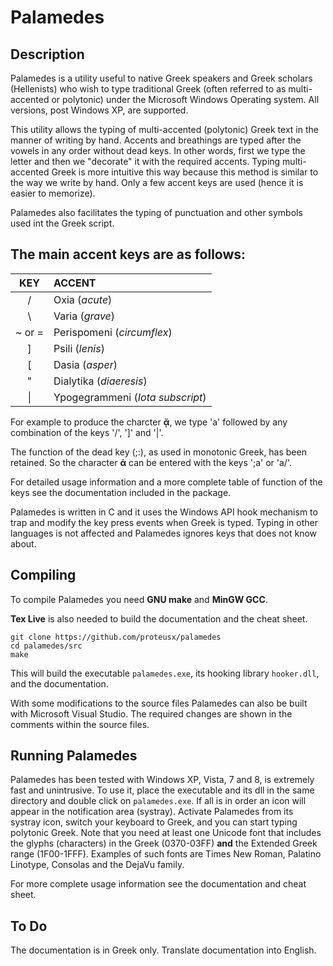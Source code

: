 # Palamedes

## Description 

Palamedes is a utility  useful to native Greek speakers and Greek scholars
(Hellenists) who wish to type traditional Greek (often referred to as
multi-accented or polytonic) under the Microsoft Windows Operating system.
All versions, post Windows XP, are supported.  

This utility  allows the typing of multi-accented (polytonic) Greek text in
the manner of writing by hand. Accents and breathings are typed after the
vowels in any order without dead keys. In other words, first we type the
letter and then we "decorate" it with the required accents. Typing
multi-accented Greek is more intuitive this way because this method is
similar to the way we write by hand.  Only a few accent keys are used
(hence it is easier to memorize). 

Palamedes also facilitates the typing of punctuation and other symbols used
int the Greek script. 

## The main accent keys are as follows:

| KEY          |     ACCENT          |
|:------------:|:------------------- |
|/             | Oxia (*acute*)
|\             | Varia (*grave*)
|~ or =        | Perispomeni (*circumflex*)
|]             | Psili  (*lenis*)
|[             | Dasia (*asper*)
|"             | Dialytika (*diaeresis*)
|\|            | Ypogegrammeni (*Iota subscript*)

For example to produce the charcter **ᾄ**, we type 'a' followed by 
any combination of the keys '/', ']' and '|'.

The function of the dead key (;:), as used in monotonic Greek, 
has been retained. So the character **ά** can be entered with the keys
';a' or 'a/'.

For detailed usage information and a more complete table of function of the
keys see the documentation included in the package.

Palamedes is written in C and it uses the Windows API hook mechanism to trap
and modify the key press events when Greek is typed. Typing in other
languages is not affected and Palamedes ignores keys that does not know
about.


## Compiling

To compile Palamedes you need **GNU make** and **MinGW GCC**. 

**Tex Live** is also needed to build the documentation and the cheat sheet.

    git clone https://github.com/proteusx/palamedes
    cd palamedes/src
    make

This will build the executable `palamedes.exe`, its hooking library
`hooker.dll`, and the documentation. 

With some modifications to the source files Palamedes can also be built with
Microsoft Visual Studio. The required changes are shown in the  comments
within the source files.

## Running Palamedes

Palamedes has been tested with Windows XP, Vista, 7 and 8, is extremely
fast and unintrusive.  To use it, place the executable and its dll in the
same directory and double click on `palamedes.exe`. If all is in order an
icon will appear in the notification area (systray).  Activate Palamedes
from its systray icon, switch your keyboard to Greek, and you can start
typing polytonic Greek. Note that you need at least one Unicode font that
includes the glyphs (characters) in the Greek (0370-03FF) **and** the 
Extended Greek range (1F00-1FFF). Examples of such fonts are Times New
Roman, Palatino Linotype, Consolas and the DejaVu family.

For more complete usage information see the documentation and cheat sheet.

## To Do

The documentation is in Greek only. 
Translate documentation into English.
